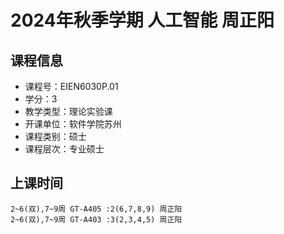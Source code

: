 # 2024年秋季学期 人工智能 周正阳






## 课程信息

- 课程号：EIEN6030P.01
- 学分：3
- 教学类型：理论实验课
- 开课单位：软件学院苏州
- 课程类别：硕士
- 课程层次：专业硕士

## 上课时间

```
2~6(双),7~9周 GT-A405 :2(6,7,8,9) 周正阳
2~6(双),7~9周 GT-A403 :3(2,3,4,5) 周正阳
```


